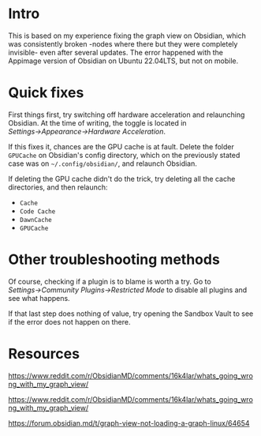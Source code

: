
# Intro

This is based on my experience fixing the graph view on Obsidian, which was consistently broken -nodes where there but they were completely invisible-  even after several updates. The error happened with the Appimage version of Obsidian on Ubuntu 22.04LTS, but not on mobile.

# Quick fixes

First things first, try switching off hardware acceleration and relaunching Obsidian. At the time of writing, the toggle is located in *Settings→Appearance→Hardware Acceleration*.

If this fixes it, chances are the GPU cache is at fault. Delete the folder `GPUCache` on Obsidian's config directory, which on the previously stated case was on `~/.config/obsidian/`, and relaunch Obsidian.

If deleting the GPU cache didn't do the trick, try deleting all the cache directories, and then relaunch:
- `Cache`
- `Code Cache`
- `DawnCache`
- `GPUCache`

# Other troubleshooting methods

Of course, checking if a plugin is to blame is worth a try. Go to *Settings→Community Plugins→Restricted Mode* to disable all plugins and see what happens.

If that last step does nothing of value, try opening the Sandbox Vault to see if the error does not happen on there.

# Resources

https://www.reddit.com/r/ObsidianMD/comments/16k4lar/whats_going_wrong_with_my_graph_view/

https://www.reddit.com/r/ObsidianMD/comments/16k4lar/whats_going_wrong_with_my_graph_view/

https://forum.obsidian.md/t/graph-view-not-loading-a-graph-linux/64654